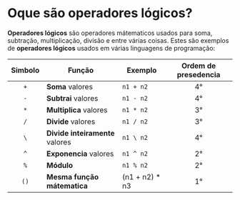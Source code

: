 # Oque são operadores lógicos?
**Operadores lógicos** são operadores mátematicos usados para soma, subtração, multiplicação, divisão e entre várias coisas.
Estes são exemplos de **operadores lógicos** usados em várias linguagens de programação:

| Simbolo | Função | Exemplo | Ordem de presedencia |
| :---: | --- | --- | :---: |
| `+` | **Soma** valores | `n1 + n2` | 4° |
| `-` | **Subtrai** valores | `n1 - n2` | 4° |
| `*` | **Multiplica** valores | `n1 * n2` | 3° |
| `/` | **Divide** valores | `n1 / n2` | 3° |
| `\` | **Divide inteiramente** valores | `n1 \ n2` | 4° |
| `^` | **Exponencia** valores | `n1 ^ n2` | 2° |
| `%` | **Módulo** | `n1 % n2` | 2° |
| `()` | **Mesma função mátematica** | (n1 + n2) * n3 | 1° |
